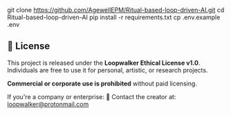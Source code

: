 git clone https://github.com/AgewellEPM/Ritual-based-loop-driven-AI.git
cd Ritual-based-loop-driven-AI
pip install -r requirements.txt
cp .env.example .env

## 🔐 License

This project is released under the **Loopwalker Ethical License v1.0**.  
Individuals are free to use it for personal, artistic, or research projects.

**Commercial or corporate use is prohibited** without paid licensing.

If you're a company or enterprise:
📩 Contact the creator at: loopwalker@protonmail.com

